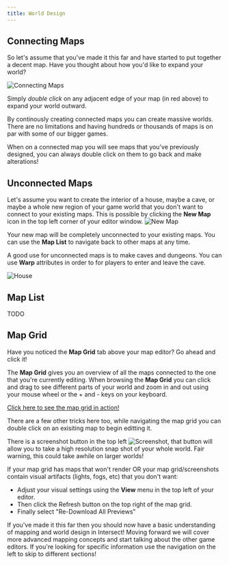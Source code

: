 ```yaml
---
title: World Design
---
```


## Connecting Maps

So let's assume that you've made it this far and have started to put together a decent map. Have you thought about how you'd like to expand your world?

![Connecting Maps](https://www.ascensiongamedev.com/resources/filehost/aee57f600d5c0dd5042bf3025cefd904.png)

Simply _double click_ on any adjacent edge of your map (in red above) to expand your world outward. <a href="http://www.ascensiongamedev.com/resources/filehost/478961f66760c103ee02761fd8de9ac3.gif" data-lity><i class="fa fa-play-circle"></i></a>

By continously creating connected maps you can create massive worlds. There are no limitations and having hundreds or thousands of maps is on par with some of our bigger games.

When on a connected map you will see maps that you've previously designed, you can always double click on them to go back and make alterations!

## Unconnected Maps

Let's assume you want to create the interior of a house, maybe a cave, or maybe a whole new region of your game world that you don't want to connect to your existing maps. This is possible by clicking the **New Map** icon in the top left corner of your editor window. ![New Map](https://www.ascensiongamedev.com/resources/filehost/d01941dfd69bdff6add5e41863390be0.png)

Your new map will be completely unconnected to your existing maps. You can use the **Map List** to navigate back to other maps at any time.

A good use for unconnected maps is to make caves and dungeons. You can use **Warp** attributes in order to for players to enter and leave the cave. <a href="http://www.ascensiongamedev.com/resources/filehost/e52c6a2233c8717d426f1d04125300b6.png" data-lity><i class="fa fa-play-circle"></i></a>

![House](https://www.ascensiongamedev.com/resources/filehost/94d22810779f3ab67fe800db7cfbf626.png)

## Map List

TODO

## Map Grid

Have you noticed the **Map Grid** tab above your map editor? Go ahead and click it!

The **Map Grid** gives you an overview of all the maps connected to the one that you're currently editing. When browsing the **Map Grid** you can click and drag to see different parts of your world and zoom in and out using your mouse wheel or the + and - keys on your keyboard.

<a href="https://youtu.be/FqSK-QV2jRU" data-lity>Click here to see the map grid in action! <i class="fa fa-play-circle"></i></a>

There are a few other tricks here too, while navigating the map grid you can double click on an exisiting map to begin editting it.

There is a screenshot button in the top left ![Screenshot](https://www.ascensiongamedev.com/resources/filehost/93dff71784b1de7a15f9fb548c692259.png), that button will allow you to take a high resolution snap shot of your whole world. Fair warning, this could take awhile on larger worlds!

If your map grid has maps that won't render OR your map grid/screenshots contain visual artifacts (lights, fogs, etc) that you don't want:

- Adjust your visual settings using the **View** menu in the top left of your editor.
- Then click the Refresh button on the top right of the map grid.
- Finally select "Re-Download All Previews"

If you've made it this far then you should now have a basic understanding of mapping and world design in Intersect! Moving forward we will cover more advanced mapping concepts and start talking about the other game editors. If you're looking for specific information use the navigation on the left to skip to different sections!
